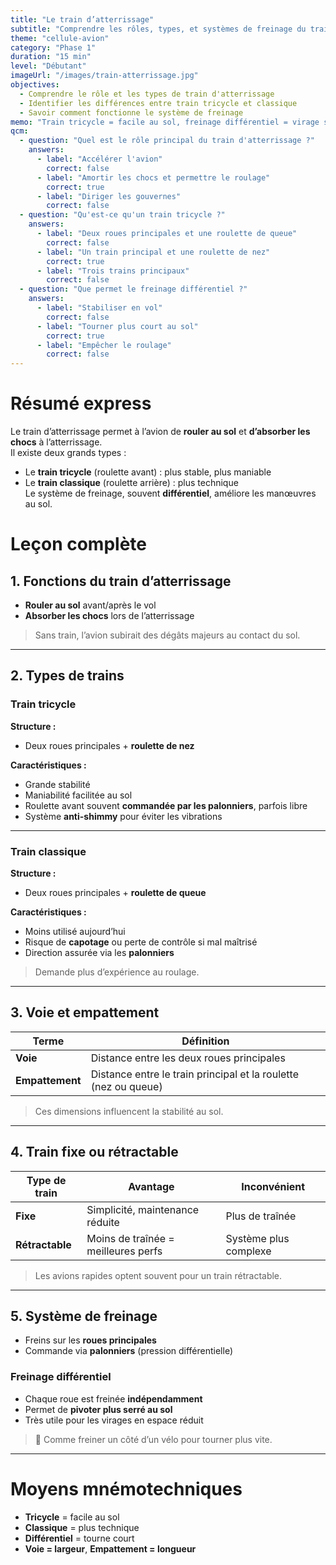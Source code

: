 ```yaml
---
title: "Le train d’atterrissage"
subtitle: "Comprendre les rôles, types, et systèmes de freinage du train"
theme: "cellule-avion"
category: "Phase 1"
duration: "15 min"
level: "Débutant"
imageUrl: "/images/train-atterrissage.jpg"
objectives:
  - Comprendre le rôle et les types de train d'atterrissage
  - Identifier les différences entre train tricycle et classique
  - Savoir comment fonctionne le système de freinage
memo: "Train tricycle = facile au sol, freinage différentiel = virage serré !"
qcm:
  - question: "Quel est le rôle principal du train d'atterrissage ?"
    answers:
      - label: "Accélérer l'avion"
        correct: false
      - label: "Amortir les chocs et permettre le roulage"
        correct: true
      - label: "Diriger les gouvernes"
        correct: false
  - question: "Qu'est-ce qu'un train tricycle ?"
    answers:
      - label: "Deux roues principales et une roulette de queue"
        correct: false
      - label: "Un train principal et une roulette de nez"
        correct: true
      - label: "Trois trains principaux"
        correct: false
  - question: "Que permet le freinage différentiel ?"
    answers:
      - label: "Stabiliser en vol"
        correct: false
      - label: "Tourner plus court au sol"
        correct: true
      - label: "Empêcher le roulage"
        correct: false
---
```


# Résumé express

Le train d’atterrissage permet à l’avion de **rouler au sol** et **d’absorber les chocs** à l’atterrissage.  
Il existe deux grands types :

- Le **train tricycle** (roulette avant) : plus stable, plus maniable
- Le **train classique** (roulette arrière) : plus technique  
  Le système de freinage, souvent **différentiel**, améliore les manœuvres au sol.

# Leçon complète

## 1. Fonctions du train d’atterrissage

- **Rouler au sol** avant/après le vol
- **Absorber les chocs** lors de l’atterrissage

> Sans train, l’avion subirait des dégâts majeurs au contact du sol.

---

## 2. Types de trains

### Train **tricycle**

**Structure :**

- Deux roues principales + **roulette de nez**

**Caractéristiques :**

- Grande stabilité
- Maniabilité facilitée au sol
- Roulette avant souvent **commandée par les palonniers**, parfois libre
- Système **anti-shimmy** pour éviter les vibrations

---

### Train **classique**

**Structure :**

- Deux roues principales + **roulette de queue**

**Caractéristiques :**

- Moins utilisé aujourd’hui
- Risque de **capotage** ou perte de contrôle si mal maîtrisé
- Direction assurée via les **palonniers**

> Demande plus d’expérience au roulage.

---

## 3. Voie et empattement

| Terme           | Définition                                                      |
| --------------- | --------------------------------------------------------------- |
| **Voie**        | Distance entre les deux roues principales                       |
| **Empattement** | Distance entre le train principal et la roulette (nez ou queue) |

> Ces dimensions influencent la stabilité au sol.

---

## 4. Train fixe ou rétractable

| Type de train   | Avantage                            | Inconvénient          |
| --------------- | ----------------------------------- | --------------------- |
| **Fixe**        | Simplicité, maintenance réduite     | Plus de traînée       |
| **Rétractable** | Moins de traînée = meilleures perfs | Système plus complexe |

> Les avions rapides optent souvent pour un train rétractable.

---

## 5. Système de freinage

- Freins sur les **roues principales**
- Commande via **palonniers** (pression différentielle)

### Freinage différentiel

- Chaque roue est freinée **indépendamment**
- Permet de **pivoter plus serré au sol**
- Très utile pour les virages en espace réduit

> 🧠 Comme freiner un côté d’un vélo pour tourner plus vite.

---

# Moyens mnémotechniques

- **Tricycle** = facile au sol
- **Classique** = plus technique
- **Différentiel** = tourne court
- **Voie = largeur**, **Empattement = longueur**
